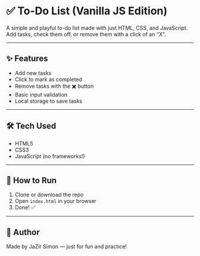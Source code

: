 # ✅ To-Do List (Vanilla JS Edition)

A simple and playful to-do list made with just HTML, CSS, and JavaScript. Add tasks, check them off, or remove them with a click of an "X".

---

## ✨ Features
- Add new tasks
- Click to mark as completed
- Remove tasks with the ✖️ button
- Basic input validation
- Local storage to save tasks

---

## 🛠 Tech Used
- HTML5
- CSS3
- JavaScript (no frameworks!)

---

## 🚀 How to Run
1. Clone or download the repo
2. Open `index.html` in your browser
3. Done! ✅

---

## 🧠 Author
Made by JaZir Simon — just for fun and practice!
